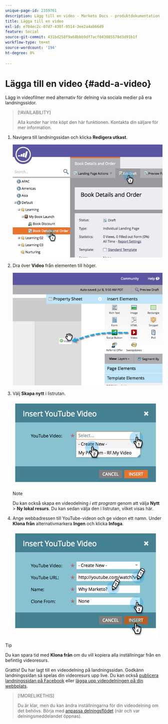 ```yaml
---
unique-page-id: 2359761
description: Lägg till en video - Marketo Docs - produktdokumentation
title: Lägga till en video
exl-id: e704ec2c-07d7-430f-9514-3ee2a4ab66d9
feature: Social
source-git-commit: 431bd258f9a68bbb9df7acf043085578d3d91b1f
workflow-type: tm+mt
source-wordcount: '194'
ht-degree: 0%

---
```


# Lägga till en video {#add-a-video}

Lägg in videofilmer med alternativ för delning via sociala medier på era landningssidor.

>[!AVAILABILITY]
>
>Alla kunder har inte köpt den här funktionen. Kontakta din säljare för mer information.

1. Navigera till landningssidan och klicka **Redigera utkast**.

   ![](assets/image2014-9-23-16-3a49-3a49.png)

1. Dra över **Video** från elementen till höger.

   ![](assets/image2014-9-23-16-3a51-3a0.png)

1. Välj **Skapa nytt** i listrutan.

   ![](assets/image2014-9-23-16-3a51-3a11.png)

   >[!NOTE]
   >
   >Du kan också skapa en videodelning _i ett program_ genom att välja **Nytt** > **Ny lokal resurs**. Du kan sedan välja den i listrutan, vilket visas här.

1. Ange webbadressen till YouTube-videon och ge videon ett namn. Under **Klona från** alternativmarkera **Ingen** och klicka **Infoga**.

   ![](assets/image2014-9-23-16-3a51-3a32.png)

>[!TIP]
>
>Du kan spara tid med **Klona från** om du vill kopiera alla inställningar från en befintlig videoresurs.

Grattis! Du har lagt till en videodelning på landningssidan. Godkänn landningssidan så spelas din videoresurs upp live. Du kan också [publicera landningssidan på Facebook](/help/marketo/product-docs/demand-generation/facebook/publish-landing-pages-to-facebook.md) eller [lägga upp videodelningen på din webbplats](/help/marketo/product-docs/demand-generation/social/configuring-social-actions/customize-video-share-flow.md).

>[!MORELIKETHIS]
>
>Du är klar, men du kan ändra inställningarna för din videodelning om det behövs. Börja med [anpassa delningsflödet](/help/marketo/product-docs/demand-generation/social/configuring-social-actions/customize-video-share-flow.md) (när och var delningsmeddelandet öppnas).

